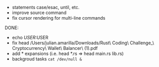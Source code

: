  - statements case/esac, until, etc.
 - improve source command
 - fix cursor rendering for multi-line commands

DONE:
 - echo $USER:$USER
 - fix head /Users/julian.amarilla/Downloads/Rust\ Coding\ Challenge_\ Cryptocurrency\ Wallet\ Balancer\ \(1\).pdf
 - add * expansions (i.e. head *.rs => head main.rs lib.rs)
 - backgroud tasks `cat /dev/null &`
